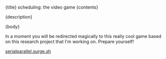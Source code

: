 {title}
scheduling: the video game
{contents}

{description}

{body}

In a moment you will be redirected magically to this really cool
game based on this research project that I'm working on. Prepare
yourself!

[serialparallel.surge.sh](serialparallel.surge.sh)
<meta http-equiv="refresh" content="2; url='https://serialparallel.surge.sh'" />


